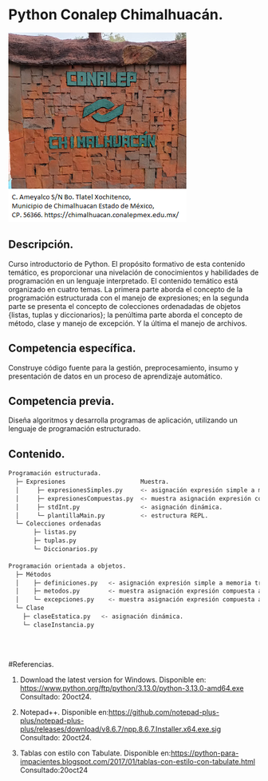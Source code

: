 # Python Conalep Chimalhuacán.

![portalChimalhuacan](/img/portalChilalhuacan.png "Lugar donde tienen escudos")

## Descripción.

Curso introductorio de Python. 
El propósito formativo de esta contenido temático, es proporcionar 
una nivelación de conocimientos y habilidades de programación en un 
lenguaje interpretado. 
El contenido temático está organizado en cuatro temas. 
La primera parte aborda el concepto de la programación estructurada 
con el manejo de expresiones; en la segunda parte se presenta el concepto 
de colecciones ordenadadas de objetos {listas, tuplas y diccionarios}; 
la penúltima parte aborda el concepto de método, clase y manejo de 
excepción. Y la última el manejo de archivos. 

## Competencia específica.

Construye código fuente para la gestión, preprocesamiento, 
insumo y presentación de datos en un proceso de 
aprendizaje automático.

## Competencia previa.

Diseña algoritmos y desarrolla programas de aplicación, 
utilizando un lenguaje de programación estructurado.

## Contenido.

```bash 
Programación estructurada.
  ├─ Expresiones			         Muestra.
  │		├─ expresionesSimples.py	 <- asignación expresión simple a memoria trabajo. 
  │		├─ expresionesCompuestas.py  <- muestra asignación expresión compuesta a memoria trabajo. 
  │		├─ stdInt.py          		 <- asignación dinámica.	 
  │		└─ plantillaMain.py          <- estructura REPL. 
  └─ Colecciones ordenadas
	   ├─ listas.py
	   ├─ tuplas.py
	   └─ Diccionarios.py
	   
Programación orientada a objetos.
  ├─ Métodos
  │    ├─ definiciones.py	<- asignación expresión simple a memoria trabajo. 
  │    ├─ metodos.py   		<- muestra asignación expresión compuesta a memoria trabajo
  │    └─ excepciones.py   	<- muestra asignación expresión compuesta a memoria trabajo. 
  └─ Clase
	├─ claseEstatica.py   <- asignación dinámica.
	└─ claseInstancia.py
	   
``` 
</br>

#Referencias.
1. Download the latest version for Windows.
	Disponible en: https://www.python.org/ftp/python/3.13.0/python-3.13.0-amd64.exe
	Consultado: 20oct24.
	
2. Notepad++.
	Disponible en:https://github.com/notepad-plus-plus/notepad-plus-plus/releases/download/v8.6.7/npp.8.6.7.Installer.x64.exe.sig
	Consultado: 20oct24.
	
3. Tablas con estilo con Tabulate.
    Disponible en:https://python-para-impacientes.blogspot.com/2017/01/tablas-con-estilo-con-tabulate.html
    Consultado:20oct24

